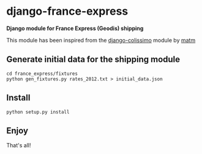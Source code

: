 django-france-express
=====================

**Django module for France Express (Geodis) shipping**

This module has been inspired from the [django-colissimo](https://github.com/matm/django-colissimo) module by [matm](https://github.com/matm)

## Generate initial data for the shipping module

    cd france_express/fixtures
	python gen_fixtures.py rates_2012.txt > initial_data.json

## Install

    python setup.py install


## Enjoy

That's all!

